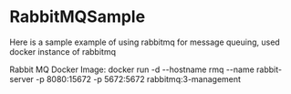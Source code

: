 # RabbitMQSample
Here is a sample example of using rabbitmq for message queuing, used docker instance of rabbitmq

Rabbit MQ Docker Image: docker run  -d --hostname rmq --name rabbit-server -p 8080:15672 -p 5672:5672 rabbitmq:3-management

